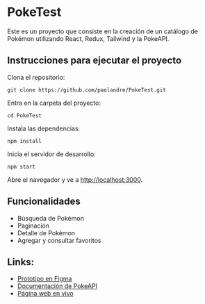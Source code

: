# PokeTest

Este es un proyecto que consiste en la creación de un catálogo de Pokémon utilizando React, Redux, Tailwind y la PokeAPI.

## Instrucciones para ejecutar el proyecto

Clona el repositorio:

`git clone https://github.com/paolandre/PokeTest.git`

Entra en la carpeta del proyecto:

`cd PokeTest`

Instala las dependencias:

`npm install`

Inicia el servidor de desarrollo:

`npm start`

Abre el navegador y ve a [http://localhost:3000](http://localhost:3000).

## Funcionalidades

- Búsqueda de Pokémon
- Paginación
- Detalle de Pokémon
- Agregar y consultar favoritos

## Links:

- [Prototipo en Figma](https://www.figma.com/design/j03aYYCNww4spDtS9ydXck/Prueba-Front?node-id=0-1&node-type=canvas&t=mMc9Zk0sFTS6HlWG-0)
- [Documentación de PokeAPI](https://pokeapi.co/docs/v2)
- [Página web en vivo](https://poke-test-ten.vercel.app/)
